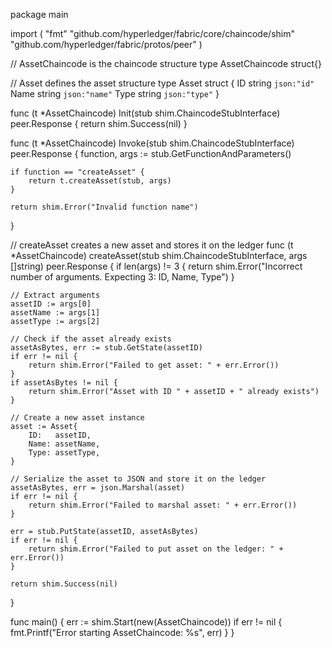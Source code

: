 package main

import (
	"fmt"
	"github.com/hyperledger/fabric/core/chaincode/shim"
	"github.com/hyperledger/fabric/protos/peer"
)

// AssetChaincode is the chaincode structure
type AssetChaincode struct{}

// Asset defines the asset structure
type Asset struct {
	ID   string `json:"id"`
	Name string `json:"name"`
	Type string `json:"type"`
}

func (t *AssetChaincode) Init(stub shim.ChaincodeStubInterface) peer.Response {
	return shim.Success(nil)
}

func (t *AssetChaincode) Invoke(stub shim.ChaincodeStubInterface) peer.Response {
	function, args := stub.GetFunctionAndParameters()

	if function == "createAsset" {
		return t.createAsset(stub, args)
	}

	return shim.Error("Invalid function name")
}

// createAsset creates a new asset and stores it on the ledger
func (t *AssetChaincode) createAsset(stub shim.ChaincodeStubInterface, args []string) peer.Response {
	if len(args) != 3 {
		return shim.Error("Incorrect number of arguments. Expecting 3: ID, Name, Type")
	}

	// Extract arguments
	assetID := args[0]
	assetName := args[1]
	assetType := args[2]

	// Check if the asset already exists
	assetAsBytes, err := stub.GetState(assetID)
	if err != nil {
		return shim.Error("Failed to get asset: " + err.Error())
	}
	if assetAsBytes != nil {
		return shim.Error("Asset with ID " + assetID + " already exists")
	}

	// Create a new asset instance
	asset := Asset{
		ID:   assetID,
		Name: assetName,
		Type: assetType,
	}

	// Serialize the asset to JSON and store it on the ledger
	assetAsBytes, err = json.Marshal(asset)
	if err != nil {
		return shim.Error("Failed to marshal asset: " + err.Error())
	}

	err = stub.PutState(assetID, assetAsBytes)
	if err != nil {
		return shim.Error("Failed to put asset on the ledger: " + err.Error())
	}

	return shim.Success(nil)
}

func main() {
	err := shim.Start(new(AssetChaincode))
	if err != nil {
		fmt.Printf("Error starting AssetChaincode: %s", err)
	}
}
